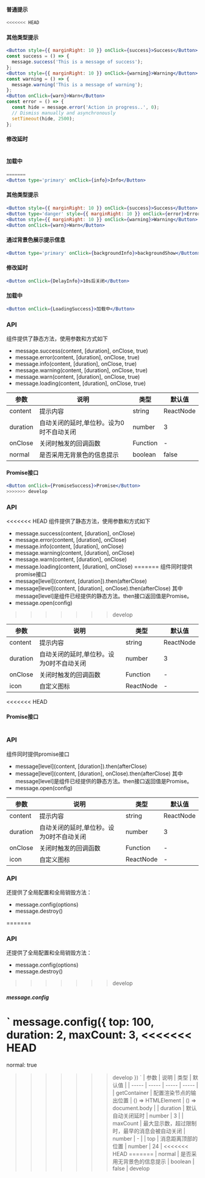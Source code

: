 
#### **普通提示**

```jsx
<<<<<<< HEAD

```

#### **其他类型提示**

```jsx
<Button style={{ marginRight: 10 }} onClick={success}>Success</Button>
const success = () => {
  message.success('This is a message of success');
};
<Button style={{ marginRight: 10 }} onClick={warning}>Warning</Button>
const warning = () => {
  message.warning('This is a message of warning');
};
<Button onClick={warn}>Warn</Button>
const error = () => {
  const hide = message.error('Action in progress..', 0);
  // Dismiss manually and asynchronously
  setTimeout(hide, 2500);
};
```

#### **修改延时**

```jsx

```

#### **加载中**

```jsx
=======
<Button type='primary' onClick={info}>Info</Button>
```

#### **其他类型提示**

```jsx
<Button style={{ marginRight: 10 }} onClick={success}>Success</Button>
<Button type='danger' style={{ marginRight: 10 }} onClick={error}>Error</Button>
<Button style={{ marginRight: 10 }} onClick={warning}>Warning</Button>
<Button onClick={warn}>Warn</Button>
```

#### **通过背景色展示提示信息**

```jsx
<Button type='primary' onClick={backgroundInfo}>backgroundShow</Button>
```

#### **修改延时**

```jsx
<Button onClick={DelayInfo}>10s后关闭</Button>
```

#### **加载中**

```jsx
<Button onClick={LoadingSuccess}>加载中</Button>
```

### API

组件提供了静态方法，使用参数和方式如下
- message.success(content, [duration], onClose, true)
- message.error(content, [duration], onClose, true)
- message.info(content, [duration], onClose, true)
- message.warning(content, [duration], onClose, true)
- message.warn(content, [duration], onClose, true)
- message.loading(content, [duration], onClose, true)

| 参数 | 说明 | 类型 | 默认值 |
| ----- | ----- | ----- | ----- |
| content | 提示内容 | string|ReactNode | - |
| duration | 自动关闭的延时,单位秒。设为0时不自动关闭 | number | 3 |
| onClose | 关闭时触发的回调函数 | Function | - |
| normal | 是否采用无背景色的信息提示 | boolean | false |

#### **Promise接口**

```jsx
<Button onClick={PromiseSuccess}>Promise</Button>
>>>>>>> develop
```

### API

<<<<<<< HEAD
组件提供了静态方法，使用参数和方式如下
- message.success(content, [duration], onClose)
- message.error(content, [duration], onClose)
- message.info(content, [duration], onClose)
- message.warning(content, [duration], onClose)
- message.warn(content, [duration], onClose)
- message.loading(content, [duration], onClose)
=======
组件同时提供promise接口
- message[level](content, [duration]).then(afterClose)
- message[level](content, [duration], onClose).then(afterClose)
其中message[level]是组件已经提供的静态方法。then接口返回值是Promise。
- message.open(config)
>>>>>>> develop

| 参数 | 说明 | 类型 | 默认值 |
| ----- | ----- | ----- | ----- |
| content | 提示内容 | string|ReactNode | - |
| duration | 自动关闭的延时,单位秒。设为0时不自动关闭 | number | 3 |
| onClose | 关闭时触发的回调函数 | Function | - |
| icon | 自定义图标 | ReactNode | - |

<<<<<<< HEAD
#### **Promise接口**

```jsx
```

### API

组件同时提供promise接口
- message[level](content, [duration]).then(afterClose)
- message[level](content, [duration], onClose).then(afterClose)
其中message[level]是组件已经提供的静态方法。then接口返回值是Promise。
- message.open(config)

| 参数 | 说明 | 类型 | 默认值 |
| ----- | ----- | ----- | ----- |
| content | 提示内容 | string|ReactNode | - |
| duration | 自动关闭的延时,单位秒。设为0时不自动关闭 | number | 3 |
| onClose | 关闭时触发的回调函数 | Function | - |
| icon | 自定义图标 | ReactNode | - |

### API
还提供了全局配置和全局销毁方法：
- message.config(options)
- message.destroy()

=======
### API
还提供了全局配置和全局销毁方法：
- message.config(options)
- message.destroy()

>>>>>>> develop
##### message.config

`
message.config({
  top: 100,
  duration: 2,
  maxCount: 3,
<<<<<<< HEAD
=======
  normal: true
>>>>>>> develop
})
`
| 参数 | 说明 | 类型 | 默认值 |
| ----- | ----- | ----- | ----- |
| getContainer | 配置渲染节点的输出位置 | () => HTMLElement | () => document.body |
| duration | 默认自动关闭延时 | number | 3 |
| maxCount | 最大显示数，超过限制时，最早的消息会被自动关闭 | number | - |
| top | 消息距离顶部的位置 | number | 24 |
<<<<<<< HEAD
=======
| normal | 是否采用无背景色的信息提示 | boolean | false |
>>>>>>> develop

